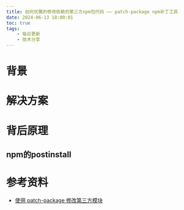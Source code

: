 ```yaml
---
title: 如何优雅的修改依赖的第三方npm包代码 —— patch-package npm补丁工具
date: 2024-06-13 18:00:01
toc: true
tags:
    - 每日更新
    - 技术分享
---
```


# 背景

# 解决方案

# 背后原理

## npm的postinstall

# 参考资料

- [使用 patch-package 修改第三方模块](https://www.cnblogs.com/operate/p/16363590.html)